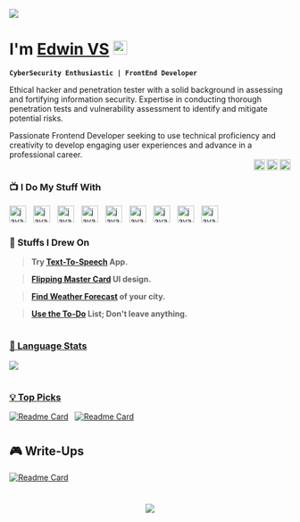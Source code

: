 <a href="https://edwiix.github.io/edwiix/"> <img src="https://raw.githubusercontent.com/sagar-viradiya/sagar-viradiya/master/resources/banner.png"/> </a>

# I'm [Edwin VS](https://edwiix.github.io/edwiix/) <a href="https://edwiix.github.io/edwiix/"><img src="https://media.giphy.com/media/hvRJCLFzcasrR4ia7z/giphy.gif" width="25px"></a>

**` CyberSecurity Enthusiastic | FrontEnd Developer `**

Ethical hacker and penetration tester with a solid background in assessing and fortifying information security. Expertise in conducting thorough penetration tests and vulnerability assessment to identify and mitigate potential risks. <br>

Passionate Frontend Developer seeking to use technical proficiency and creativity to develop engaging user experiences and advance in a professional career.
<br>
<img align="right" alt="Edwin | Twitter" width="20px" src="https://simpleicons.org/icons/x.svg" />
</a>
<a href="https://www.linkedin.com/in/edwin-vs-4432712a5/">
<img align="right" alt="Edwin | LinkedIn" width="20px" src="https://simpleicons.org/icons/linkedin.svg" />
</a>
<a href="https://www.instagram.com/edwii.x/">
<img align="right" alt="Edwin | Instagram" width="20px" src="https://simpleicons.org/icons/instagram.svg" />
</a>

#
### 📺 I Do My Stuff With
<img align="left" alt="java" width="30px" style="padding-right:10px;" src="https://cdn.jsdelivr.net/gh/devicons/devicon/icons/vscode/vscode-original.svg"/>
<img align="left" alt="java" width="30px" style="padding-right:10px;" src="https://cdn.jsdelivr.net/gh/devicons/devicon/icons/html5/html5-original.svg"/>
<img align="left" alt="java" width="30px" style="padding-right:10px;" src="https://cdn.jsdelivr.net/gh/devicons/devicon/icons/css3/css3-original.svg"/>
<img align="left" alt="java" width="30px" style="padding-right:10px;" src="https://cdn.jsdelivr.net/gh/devicons/devicon/icons/javascript/javascript-original.svg"/>
<img align="left" alt="java" width="30px" style="padding-right:10px;" src="https://cdn.jsdelivr.net/gh/devicons/devicon/icons/mysql/mysql-original.svg"/>
<img align="left" alt="java" width="30px" style="padding-right:10px;" src="https://upload.wikimedia.org/wikipedia/commons/thumb/1/18/ISO_C%2B%2B_Logo.svg/612px-ISO_C%2B%2B_Logo.svg.png"/>
<img align="left" alt="java" width="30px" style="padding-right:10px;" src="https://asset.brandfetch.io/idHnSFcYKj/idj4y8Dz-_.png?updated=1708434765578"/>
<img align="left" alt="java" width="30px" style="padding-right:10px;" src="https://asset.brandfetch.io/idFlREP4Jj/idsR5UInMm.png?updated=1703996789225"/>
<img align="left" alt="java" width="30px" style="padding-right:10px;" src="https://asset.brandfetch.io/idhVb0hxyJ/idhaay5QTH.svg?updated=1708441618575"/>
<br>

#
### 🧸 Stuffs I Drew On
> **Try [Text-To-Speech](https://edwiix.github.io/TextToSpeech/) App. <a href="https://edwiix.github.io/TextToSpeech/"/>**

> **Flipping [Master Card](https://edwiix.github.io/MasterCard-FlipFlop/) UI design. <a href="https://edwiix.github.io/MasterCard-FlipFlop/">**

> **Find [Weather Forecast](https://edwiix.github.io/WeatherCheck/) of your city. <a href="https://edwiix.github.io/WeatherCheck/">**

> **Use the [To-Do](https://edwiix.github.io/To-Do-List/) List; Don't leave anything. <a href="https://edwiix.github.io/To-Do-List/"/>**

#
### 🚀 Language Stats
![](https://github-readme-stats.vercel.app/api/top-langs/?username=edwiix&theme=catppuccin_latte&hide_border=false&include_all_commits=false&count_private=false&layout=compact) <br>

#
### 💡 Top Picks
[![Readme Card](https://github-readme-stats.vercel.app/api/pin/?username=edwiix&repo=To-Do-List&theme=catppuccin_latte&hide_border=false)](https://github.com/edwiix/To-Do-List)
&nbsp;
[![Readme Card](https://github-readme-stats.vercel.app/api/pin/?username=edwiix&repo=WeatherCheck&theme=catppuccin_latte&hide_border=false)](https://github.com/edwiix/WeatherCheck)

#
## 🎮 Write-Ups
[![Readme Card](https://github-readme-stats.vercel.app/api/pin/?username=edwiix&repo=HackTheBox&theme=catppuccin_latte&hide_border=false)](https://github.com/edwiix/HackTheBox)   

#
<p align="center">
  <img src="https://capsule-render.vercel.app/api?type=waving&color=gradient&height=60&section=footer"/>
</p>
